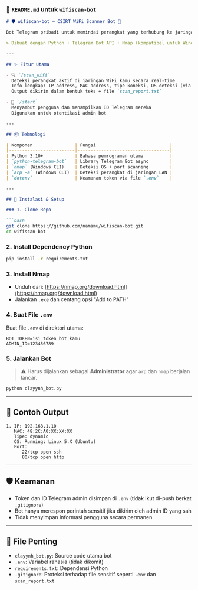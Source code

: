 ### 📄 `README.md` untuk `wifiscan-bot`

````markdown
# 🛡️ wifiscan-bot – CSIRT WiFi Scanner Bot 🤖

Bot Telegram pribadi untuk memindai perangkat yang terhubung ke jaringan WiFi rumah atau kantor kamu. Cocok digunakan oleh tim CSIRT, praktisi keamanan jaringan, maupun pengguna rumahan yang ingin tahu siapa saja yang terhubung ke jaringan mereka.

> Dibuat dengan Python + Telegram Bot API + Nmap (kompatibel untuk Windows)

---

## ✨ Fitur Utama

- 🔍 `/scan_wifi`  
  Deteksi perangkat aktif di jaringan WiFi kamu secara real-time  
  Info lengkap: IP address, MAC address, tipe koneksi, OS deteksi (via Nmap), dan port terbuka  
  Output dikirim dalam bentuk teks + file `scan_report.txt`

- 👋 `/start`  
  Menyambut pengguna dan menampilkan ID Telegram mereka  
  Digunakan untuk otentikasi admin bot

---

## 📦 Teknologi

| Komponen                | Fungsi                            |
|-------------------------|-----------------------------------|
| Python 3.10+            | Bahasa pemrograman utama          |
| `python-telegram-bot`   | Library Telegram Bot async        |
| `nmap` (Windows CLI)    | Deteksi OS + port scanning        |
| `arp -a` (Windows CLI)  | Deteksi perangkat di jaringan LAN |
| `dotenv`                | Keamanan token via file `.env`    |

---

## 🚀 Instalasi & Setup

### 1. Clone Repo

```bash
git clone https://github.com/namamu/wifiscan-bot.git
cd wifiscan-bot
````

### 2. Install Dependency Python

```bash
pip install -r requirements.txt
```

### 3. Install Nmap

* Unduh dari: [https://nmap.org/download.html](https://nmap.org/download.html)
* Jalankan `.exe` dan centang opsi "Add to PATH"

### 4. Buat File `.env`

Buat file `.env` di direktori utama:

```
BOT_TOKEN=isi_token_bot_kamu
ADMIN_ID=123456789
```

### 5. Jalankan Bot

> ⚠️ Harus dijalankan sebagai **Administrator** agar `arp` dan `nmap` berjalan lancar.

```bash
python clayynh_bot.py
```

---

## 📁 Contoh Output

```text
1. IP: 192.168.1.10
   MAC: 48:2C:A0:XX:XX:XX
   Tipe: dynamic
   OS: Running: Linux 5.X (Ubuntu)
   Port:
      22/tcp open ssh
      80/tcp open http
```

---

## 🛡️ Keamanan

* Token dan ID Telegram admin disimpan di `.env` (tidak ikut di-push berkat `.gitignore`)
* Bot hanya merespon perintah sensitif jika dikirim oleh admin ID yang sah
* Tidak menyimpan informasi pengguna secara permanen

---

## 📌 File Penting

* `clayynh_bot.py`: Source code utama bot
* `.env`: Variabel rahasia (tidak dikomit)
* `requirements.txt`: Dependensi Python
* `.gitignore`: Proteksi terhadap file sensitif seperti `.env` dan `scan_report.txt`

